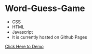 # Word-Guess-Game

<ul>
  <li>CSS</li>
  <li>HTML</li>
  <li>Javascript</li>
  <li>It is currently hosted on Github Pages</li>
</ul>

<a href="https://yenseydm.github.io/Word-Guess-Game/">Click Here to Demo</a>
